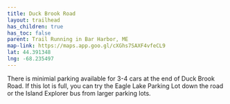 ```yaml
---
title: Duck Brook Road
layout: trailhead
has_children: true
has_toc: false
parent: Trail Running in Bar Harbor, ME
map-link: https://maps.app.goo.gl/cXGhs7SAXF4vfeCL9
lat: 44.391348
lng: -68.235497
---
```

There is minimial parking available for 3-4 cars at the end of Duck Brook Road. If this lot is full, you can try the Eagle Lake Parking Lot down the road or the Island Explorer bus from larger parking lots.